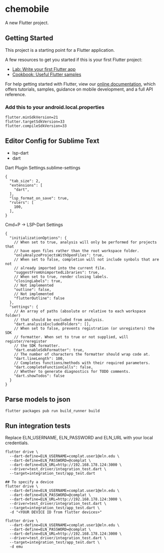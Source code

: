 # chemobile

A new Flutter project.

## Getting Started

This project is a starting point for a Flutter application.

A few resources to get you started if this is your first Flutter project:

- [Lab: Write your first Flutter app](https://flutter.dev/docs/get-started/codelab)
- [Cookbook: Useful Flutter samples](https://flutter.dev/docs/cookbook)

For help getting started with Flutter, view our
[online documentation](https://flutter.dev/docs), which offers tutorials,
samples, guidance on mobile development, and a full API reference.

### Add this to your android.local.properties

```
flutter.minSdkVersion=21
flutter.targetSdkVersion=33
flutter.compileSdkVersion=33
```

## Editor Config for Sublime Text

- lsp-dart
- dart

Dart Plugin Settings.sublime-settings
```
{
  "tab_size": 2,
  "extensions": [
    "dart",
  ],
  "lsp_format_on_save": true,
  "rulers": [
    100,
  ],
}
```

Cmd+P -> LSP-Dart Settings
```
{
  "initializationOptions": {
    // When set to true, analysis will only be performed for projects that
    // have open files rather than the root workspace folder.
    "onlyAnalyzeProjectsWithOpenFiles": true,
    // When set to false, completion will not include synbols that are not
    // already imported into the current file.
    "suggestFromUnimportedLibraries": true,
    // When set to true, render closing labels.
    "closingLabels": true,
    // Not implemented
    "outline": false,
    // Not implemented
    "flutterOutline": false
  },
  "settings": {
    // An array of paths (absolute or relative to each workspace folder)
    // that should be excluded from analysis.
    "dart.analysisExcludedFolders": [],
    // When set to false, prevents registration (or unregisters) the SDK
    // formatter. When set to true or not supplied, will register/reregister
    // the SDK formatter.
    "dart.enableSdkFormatter": true,
    // The number of characters the formatter should wrap code at.
    "dart.lineLength": 100,
    // Completes functions/methods with their required parameters.
    "dart.completeFunctionCalls": false,
    // Whether to generate diagnostics for TODO comments.
    "dart.showTodos": false
  }
}
```

## Parse models to json
```
flutter packages pub run build_runner build
```

## Run integration tests

Replace ELN_USERNAME, ELN_PASSWORD and ELN_URL with your local credentials.

```
flutter drive \
  --dart-define=ELN_USERNAME=complat.user1@eln.edu \
  --dart-define=ELN_PASSWORD=@complat \
  --dart-define=ELN_URL=http://192.168.178.124:3000 \
  --driver=test_driver/integration_test.dart \
  --target=integration_test/app_test.dart

## To specify a device
flutter drive \
  --dart-define=ELN_USERNAME=complat.user1@eln.edu \
  --dart-define=ELN_PASSWORD=@complat \
  --dart-define=ELN_URL=http://192.168.178.124:3000 \
  --driver=test_driver/integration_test.dart \
  --target=integration_test/app_test.dart \
  -d "<YOUR DEVICE ID from flutter devices>"

flutter drive \
  --dart-define=ELN_USERNAME=complat.user1@eln.edu \
  --dart-define=ELN_PASSWORD=@complat \
  --dart-define=ELN_URL=http://192.168.178.124:3000 \
  --driver=test_driver/integration_test.dart \
  --target=integration_test/app_test.dart \
  -d emu
```
